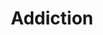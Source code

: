 ---
pid: ch145
title: Addiction
location_transcription: By the Art Museum
coordinates: "[-75.179766743666, 39.965526778797]"
zipcode: '19124'
gen_neighborhood: North Philadelphia
neighborhood: Juniata,Frankford,Feltonville
outside_phl: 
age: '45'
age_range: 40-49
instagram: 
image_file_name: ch_145.jpg
proposal_transcription: |-
  To show people w/ addiction that they are important and valued and I don't want us to be forgotten and put to the side we need more love+support!
  There is hope
topic: Health,Uplifting
topic_summary: 0, 0
type: Conceptual,Other No Form
keywords_other: addiction, support, recovery
credit: Kelly Namann
image_labels: 
twitter: 
facebook: 
permalink: "/monuments/ch145/"
layout: item-page
---